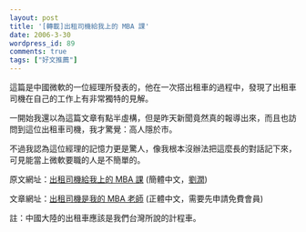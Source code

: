```yaml
---
layout: post
title: '[轉載]出租司機給我上的 MBA 課'
date: 2006-3-30
wordpress_id: 89
comments: true
tags: ["好文推薦"]
---
```


這篇是中國微軟的一位經理所發表的，他在一次搭出租車的過程中，發現了出租車司機在自己的工作上有非常獨特的見解。

一開始我還以為這篇文章有點半虛構，但是昨天新聞竟然真的報導出來，而且也訪問到這位出租車司機，我才驚覺：高人隱於市。

不過我認為這位經理的記憶力更是驚人，像我根本沒辦法把這麼長的對話記下來，可見能當上微軟要職的人是不簡單的。

原文網址：[出租司機給我上的 MBA 課](http://blog.run2me.com/runliu/archive/2006/03/15/14311.aspx) (簡體中文，[劉潤](http://blog.run2me.com/runliu/)) 

文章網址：[出租司機是我的 MBA 老師](http://www.blueshop.com.tw/article/show.asp?cde=ATL20060324170932444) (正體中文，需要先申請免費會員) 

註：中國大陸的出租車應該是我們台灣所說的計程車。
